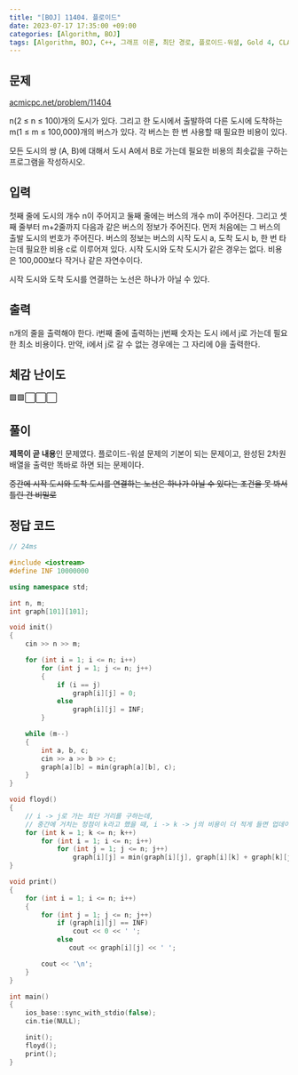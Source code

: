 ```yaml
---
title: "[BOJ] 11404. 플로이드"
date: 2023-07-17 17:35:00 +09:00
categories: [Algorithm, BOJ]
tags: [Algorithm, BOJ, C++, 그래프 이론, 최단 경로, 플로이드-워셜, Gold 4, CLASS 4]
---
```

## **문제**
[acmicpc.net/problem/11404](https://www.acmicpc.net/problem/11404)
<br>

n(2 ≤ n ≤ 100)개의 도시가 있다. 그리고 한 도시에서 출발하여 다른 도시에 도착하는 m(1 ≤ m ≤ 100,000)개의 버스가 있다. 각 버스는 한 번 사용할 때 필요한 비용이 있다.

모든 도시의 쌍 (A, B)에 대해서 도시 A에서 B로 가는데 필요한 비용의 최솟값을 구하는 프로그램을 작성하시오.
<br>

## **입력**
첫째 줄에 도시의 개수 n이 주어지고 둘째 줄에는 버스의 개수 m이 주어진다. 그리고 셋째 줄부터 m+2줄까지 다음과 같은 버스의 정보가 주어진다. 먼저 처음에는 그 버스의 출발 도시의 번호가 주어진다. 버스의 정보는 버스의 시작 도시 a, 도착 도시 b, 한 번 타는데 필요한 비용 c로 이루어져 있다. 시작 도시와 도착 도시가 같은 경우는 없다. 비용은 100,000보다 작거나 같은 자연수이다.

시작 도시와 도착 도시를 연결하는 노선은 하나가 아닐 수 있다.
<br>

## **출력**
n개의 줄을 출력해야 한다. i번째 줄에 출력하는 j번째 숫자는 도시 i에서 j로 가는데 필요한 최소 비용이다. 만약, i에서 j로 갈 수 없는 경우에는 그 자리에 0을 출력한다.
<br>

## **체감 난이도**
🟩🟩⬜⬜⬜
<br>

## **풀이**
**제목이 곧 내용**인 문제였다. 플로이드-워셜 문제의 기본이 되는 문제이고, 완성된 2차원 배열을 출력만 똑바로 하면 되는 문제이다.

~~중간에 시작 도시와 도착 도시를 연결하는 노선은 하나가 아닐 수 있다는 조건을 못 봐서 틀린 건 비밀로~~
<br>

## **정답 코드**
```c++
// 24ms

#include <iostream>
#define INF 10000000

using namespace std;

int n, m;
int graph[101][101];

void init()
{
    cin >> n >> m;

    for (int i = 1; i <= n; i++)
        for (int j = 1; j <= n; j++)
        {
            if (i == j)
                graph[i][j] = 0;
            else
                graph[i][j] = INF;
        }

    while (m--)
    {
        int a, b, c;
        cin >> a >> b >> c;
        graph[a][b] = min(graph[a][b], c);
    }
}

void floyd()
{
    // i -> j로 가는 최단 거리를 구하는데, 
    // 중간에 거치는 정점이 k라고 했을 때, i -> k -> j의 비용이 더 적게 들면 업데이트해주는 방식으로 진행된다.
    for (int k = 1; k <= n; k++)
        for (int i = 1; i <= n; i++)
            for (int j = 1; j <= n; j++)
                graph[i][j] = min(graph[i][j], graph[i][k] + graph[k][j]);
}

void print()
{
    for (int i = 1; i <= n; i++)
    {
        for (int j = 1; j <= n; j++)
            if (graph[i][j] == INF)
                cout << 0 << ' ';
            else
               cout << graph[i][j] << ' ';

        cout << '\n';
    }
}

int main()
{
    ios_base::sync_with_stdio(false);
    cin.tie(NULL);

    init();
    floyd();
    print();
}
```